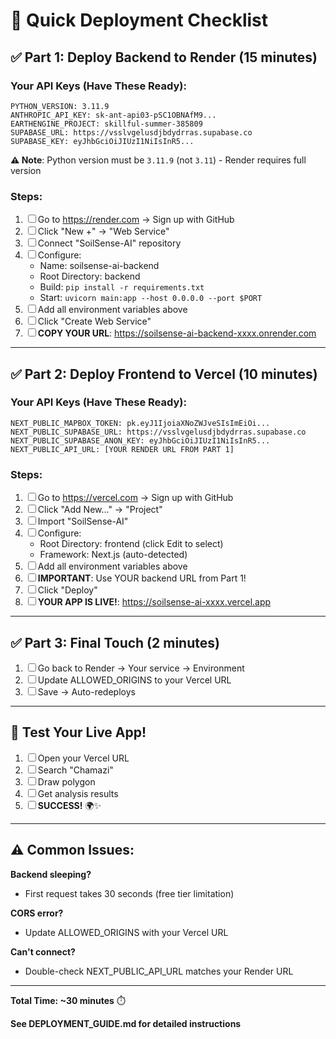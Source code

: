 # 🚀 Quick Deployment Checklist

## ✅ Part 1: Deploy Backend to Render (15 minutes)

### Your API Keys (Have These Ready):

```
PYTHON_VERSION: 3.11.9
ANTHROPIC_API_KEY: sk-ant-api03-pSC1OBNAfM9...
EARTHENGINE_PROJECT: skillful-summer-385809
SUPABASE_URL: https://vsslvgelusdjbdydrras.supabase.co
SUPABASE_KEY: eyJhbGciOiJIUzI1NiIsInR5...
```

**⚠️ Note**: Python version must be `3.11.9` (not `3.11`) - Render requires full version

### Steps:

1. ☐ Go to https://render.com → Sign up with GitHub
2. ☐ Click "New +" → "Web Service"
3. ☐ Connect "SoilSense-AI" repository
4. ☐ Configure:
   - Name: soilsense-ai-backend
   - Root Directory: backend
   - Build: `pip install -r requirements.txt`
   - Start: `uvicorn main:app --host 0.0.0.0 --port $PORT`
5. ☐ Add all environment variables above
6. ☐ Click "Create Web Service"
7. ☐ **COPY YOUR URL**: https://soilsense-ai-backend-xxxx.onrender.com

---

## ✅ Part 2: Deploy Frontend to Vercel (10 minutes)

### Your API Keys (Have These Ready):

```
NEXT_PUBLIC_MAPBOX_TOKEN: pk.eyJ1IjoiaXNoZWJveSIsImEiOi...
NEXT_PUBLIC_SUPABASE_URL: https://vsslvgelusdjbdydrras.supabase.co
NEXT_PUBLIC_SUPABASE_ANON_KEY: eyJhbGciOiJIUzI1NiIsInR5...
NEXT_PUBLIC_API_URL: [YOUR RENDER URL FROM PART 1]
```

### Steps:

1. ☐ Go to https://vercel.com → Sign up with GitHub
2. ☐ Click "Add New..." → "Project"
3. ☐ Import "SoilSense-AI"
4. ☐ Configure:
   - Root Directory: frontend (click Edit to select)
   - Framework: Next.js (auto-detected)
5. ☐ Add all environment variables above
6. ☐ **IMPORTANT**: Use YOUR backend URL from Part 1!
7. ☐ Click "Deploy"
8. ☐ **YOUR APP IS LIVE!**: https://soilsense-ai-xxxx.vercel.app

---

## ✅ Part 3: Final Touch (2 minutes)

1. ☐ Go back to Render → Your service → Environment
2. ☐ Update ALLOWED_ORIGINS to your Vercel URL
3. ☐ Save → Auto-redeploys

---

## 🎉 Test Your Live App!

1. ☐ Open your Vercel URL
2. ☐ Search "Chamazi"
3. ☐ Draw polygon
4. ☐ Get analysis results
5. ☐ **SUCCESS!** 🌍✨

---

## ⚠️ Common Issues:

**Backend sleeping?**

- First request takes 30 seconds (free tier limitation)

**CORS error?**

- Update ALLOWED_ORIGINS with your Vercel URL

**Can't connect?**

- Double-check NEXT_PUBLIC_API_URL matches your Render URL

---

**Total Time: ~30 minutes** ⏱️

**See DEPLOYMENT_GUIDE.md for detailed instructions**
